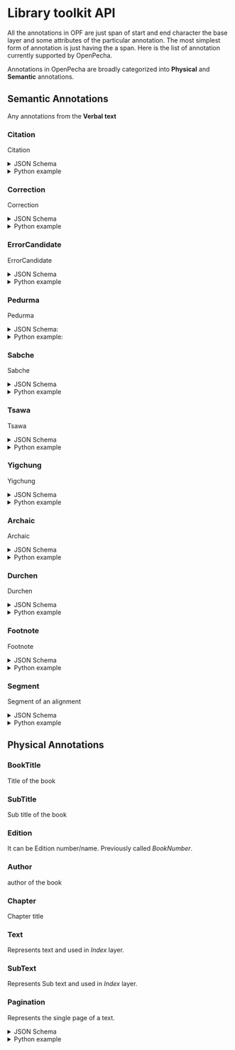 # Library toolkit API

All the annotations in OPF are just span of start and end character the base layer and some attributes of the particular annotation. The most simplest form of annotation is just having the a span. Here is the list of annotation currently supported by OpenPecha.

Annotations in OpenPecha are broadly categorized into **Physical** and **Semantic** annotations.


## Semantic Annotations

Any annotations from the **Verbal text**

### Citation

Citation

<details>
<summary>JSON Schema</summary>
```json
{!../../docs_src/annotations/Citation_schema.json!}
```
</details>

<details>
<summary>Python example</summary>
```python
{!../../docs_src/annotations/Citation_tutorial.py!}
```
</details>

### Correction

Correction

<details>
<summary>JSON Schema</summary>
```json
{!../../docs_src/annotations/Correction_schema.json!}
```
</details>

<details>
<summary>Python example</summary>
```python
{!../../docs_src/annotations/Correction_tutorial.py!}
```
</details>

### ErrorCandidate
ErrorCandidate

<details>
<summary>JSON Schema</summary>
```json
{!../../docs_src/annotations/ErrorCandidate_schema.json!}
```
</details>

<details>
<summary>Python example</summary>
```python
{!../../docs_src/annotations/ErrorCandidate_tutorial.py!}
```
</details>

### Pedurma
Pedurma

<details>
<summary>JSON Schema:</summary>
```json
{!../../docs_src/annotations/Pedurma_schema.json!}
```
</details>

<details>
<summary>Python example:</summary>
```python
{!../../docs_src/annotations/Pedurma_tutorial.py!}
```
</details>


### Sabche
Sabche

<details>
<summary>JSON Schema</summary>
```json
{!../../docs_src/annotations/Sabche_schema.json!}
```
</details>

<details>
<summary>Python example</summary>
```python
{!../../docs_src/annotations/Sabche_tutorial.py!}
```
</details>

### Tsawa
Tsawa

<details>
<summary>JSON Schema</summary>
```json
{!../../docs_src/annotations/Tsawa_schema.json!}
```
</details>

<details>
<summary>Python example</summary>
```python
{!../../docs_src/annotations/Tsawa_tutorial.py!}
```
</details>

### Yigchung
Yigchung

<details>
<summary>JSON Schema</summary>
```json
{!../../docs_src/annotations/Yigchung_schema.json!}
```
</details>

<details>
<summary>Python example</summary>
```python
{!../../docs_src/annotations/Yigchung_tutorial.py!}
```
</details>

### Archaic
Archaic

<details>
<summary>JSON Schema</summary>
```json
{!../../docs_src/annotations/Archaic_schema.json!}
```
</details>

<details>
<summary>Python example</summary>
```python
{!../../docs_src/annotations/Archaic_tutorial.py!}
```
</details>

### Durchen
Durchen

<details>
<summary>JSON Schema</summary>
```json
{!../../docs_src/annotations/Durchen_schema.json!}
```
</details>

<details>
<summary>Python example</summary>
```python
{!../../docs_src/annotations/Durchen_tutorial.py!}
```
</details>

### Footnote
Footnote

<details>
<summary>JSON Schema</summary>
```json
{!../../docs_src/annotations/Footnote_schema.json!}
```
</details>

<details>
<summary>Python example</summary>
```python
{!../../docs_src/annotations/Footnote_tutorial.py!}
```
</details>

### Segment
Segment of an alignment

<details>
<summary>JSON Schema</summary>
```json
{!../../docs_src/annotations/Segment_schema.json!}
```
</details>

<details>
<summary>Python example</summary>
```python
{!../../docs_src/annotations/Segment_tutorial.py!}
```
</details>

## Physical Annotations

### BookTitle

Title of the book

### SubTitle

Sub title of the book

### Edition

It can be Edition number/name. Previously called *BookNumber*.

### Author

author of the book

### Chapter

Chapter title

### Text

Represents text and used in *Index* layer.

### SubText

Represents Sub text and used in *Index* layer.

### Pagination

Represents the single page of a text.

<details>
<summary>JSON Schema</summary>
```json
{!../../docs_src/annotations/Pagination_schema.json!}
```
</details>

<details>
<summary>Python example</summary>
```python
{!../../docs_src/annotations/Pagination_tutorial.py!}
```
</details>
